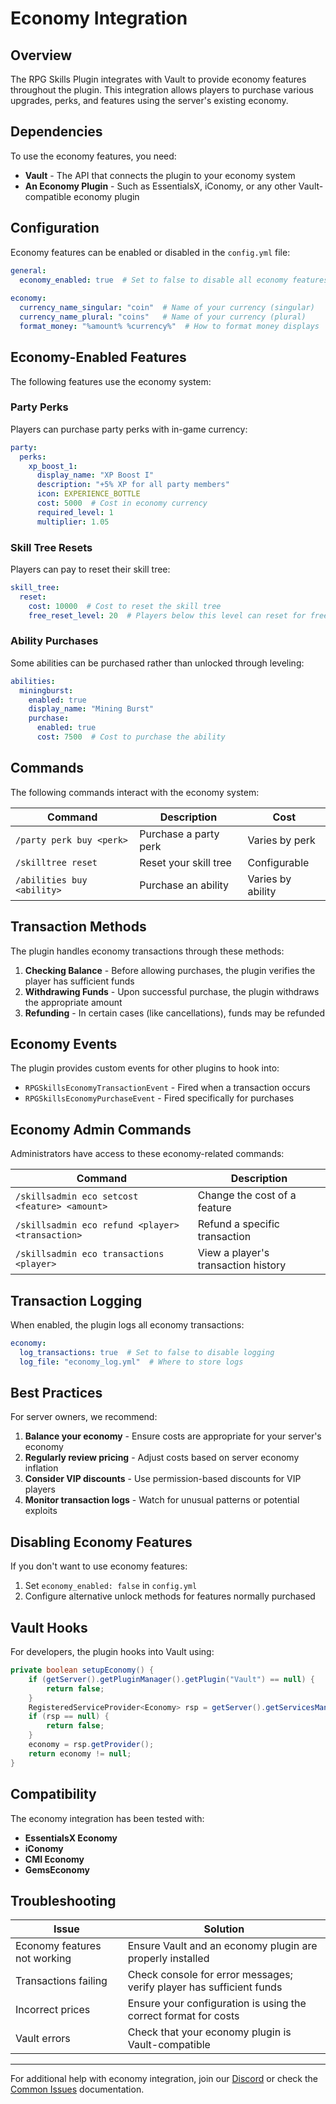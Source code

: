# Economy Integration

## Overview

The RPG Skills Plugin integrates with Vault to provide economy features throughout the plugin. This integration allows players to purchase various upgrades, perks, and features using the server's existing economy.

## Dependencies

To use the economy features, you need:

- **Vault** - The API that connects the plugin to your economy system
- **An Economy Plugin** - Such as EssentialsX, iConomy, or any other Vault-compatible economy plugin

## Configuration

Economy features can be enabled or disabled in the `config.yml` file:

```yaml
general:
  economy_enabled: true  # Set to false to disable all economy features
  
economy:
  currency_name_singular: "coin"  # Name of your currency (singular)
  currency_name_plural: "coins"   # Name of your currency (plural)
  format_money: "%amount% %currency%"  # How to format money displays
```

## Economy-Enabled Features

The following features use the economy system:

### Party Perks

Players can purchase party perks with in-game currency:

```yaml
party:
  perks:
    xp_boost_1:
      display_name: "XP Boost I"
      description: "+5% XP for all party members"
      icon: EXPERIENCE_BOTTLE
      cost: 5000  # Cost in economy currency
      required_level: 1
      multiplier: 1.05
```

### Skill Tree Resets

Players can pay to reset their skill tree:

```yaml
skill_tree:
  reset:
    cost: 10000  # Cost to reset the skill tree
    free_reset_level: 20  # Players below this level can reset for free
```

### Ability Purchases

Some abilities can be purchased rather than unlocked through leveling:

```yaml
abilities:
  miningburst:
    enabled: true
    display_name: "Mining Burst"
    purchase:
      enabled: true
      cost: 7500  # Cost to purchase the ability
```

## Commands

The following commands interact with the economy system:

| Command | Description | Cost |
|---------|-------------|------|
| `/party perk buy <perk>` | Purchase a party perk | Varies by perk |
| `/skilltree reset` | Reset your skill tree | Configurable |
| `/abilities buy <ability>` | Purchase an ability | Varies by ability |

## Transaction Methods

The plugin handles economy transactions through these methods:

1. **Checking Balance** - Before allowing purchases, the plugin verifies the player has sufficient funds
2. **Withdrawing Funds** - Upon successful purchase, the plugin withdraws the appropriate amount
3. **Refunding** - In certain cases (like cancellations), funds may be refunded

## Economy Events

The plugin provides custom events for other plugins to hook into:

- `RPGSkillsEconomyTransactionEvent` - Fired when a transaction occurs
- `RPGSkillsEconomyPurchaseEvent` - Fired specifically for purchases

## Economy Admin Commands

Administrators have access to these economy-related commands:

| Command | Description |
|---------|-------------|
| `/skillsadmin eco setcost <feature> <amount>` | Change the cost of a feature |
| `/skillsadmin eco refund <player> <transaction>` | Refund a specific transaction |
| `/skillsadmin eco transactions <player>` | View a player's transaction history |

## Transaction Logging

When enabled, the plugin logs all economy transactions:

```yaml
economy:
  log_transactions: true  # Set to false to disable logging
  log_file: "economy_log.yml"  # Where to store logs
```

## Best Practices

For server owners, we recommend:

1. **Balance your economy** - Ensure costs are appropriate for your server's economy
2. **Regularly review pricing** - Adjust costs based on server economy inflation
3. **Consider VIP discounts** - Use permission-based discounts for VIP players
4. **Monitor transaction logs** - Watch for unusual patterns or potential exploits

## Disabling Economy Features

If you don't want to use economy features:

1. Set `economy_enabled: false` in `config.yml`
2. Configure alternative unlock methods for features normally purchased

## Vault Hooks

For developers, the plugin hooks into Vault using:

```java
private boolean setupEconomy() {
    if (getServer().getPluginManager().getPlugin("Vault") == null) {
        return false;
    }
    RegisteredServiceProvider<Economy> rsp = getServer().getServicesManager().getRegistration(Economy.class);
    if (rsp == null) {
        return false;
    }
    economy = rsp.getProvider();
    return economy != null;
}
```

## Compatibility

The economy integration has been tested with:

- **EssentialsX Economy**
- **iConomy**
- **CMI Economy**
- **GemsEconomy**

## Troubleshooting

| Issue | Solution |
|-------|----------|
| Economy features not working | Ensure Vault and an economy plugin are properly installed |
| Transactions failing | Check console for error messages; verify player has sufficient funds |
| Incorrect prices | Ensure your configuration is using the correct format for costs |
| Vault errors | Check that your economy plugin is Vault-compatible |

---

For additional help with economy integration, join our [Discord](https://discord.gg/rpgskills) or check the [Common Issues](common_issues.md) documentation. 